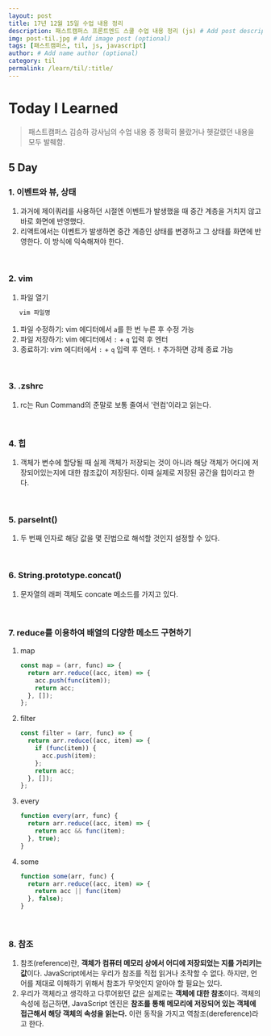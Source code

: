```yaml
---
layout: post
title: 17년 12월 15일 수업 내용 정리
description: 패스트캠퍼스 프론트엔드 스쿨 수업 내용 정리 (js) # Add post description (optional)
img: post-til.jpg # Add image post (optional)
tags: [패스트캠퍼스, til, js, javascript]
author: # Add name author (optional)
category: til
permalink: /learn/til/:title/
---
```

# Today I Learned

> 패스트캠퍼스 김승하 강사님의 수업 내용 중 정확히 몰랐거나 헷갈렸던  내용을 모두 발췌함.

## 5 Day

### 1. 이벤트와 뷰, 상태

1. 과거에 제이쿼리를 사용하던 시절엔 이벤트가 발생했을 때 중간 계층을 거치지 않고 바로 화면에 반영했다.
2. 리액트에서는 이벤트가 발생하면 중간 계층인 상태를 변경하고 그 상태를 화면에 반영한다. 이 방식에 익숙해져야 한다.

<br />

### 2. vim

1. 파일 열기

```bash
   vim 파일명
```

1. 파일 수정하기: vim 에디터에서  `a`를 한 번 누른 후 수정 가능
2. 파일 저장하기: vim 에디터에서 `:` + `q` 입력 후 엔터
3. 종료하기: vim 에디터에서 `:` + `q` 입력 후 엔터. `!` 추가하면 강제 종료 가능

<br />

### 3. .zshrc

1. rc는 Run Command의 준말로 보통 줄여서 '런컴'이라고 읽는다.

<br />

### 4. 힙

1. 객체가 변수에 할당될 때 실제 객체가 저장되는 것이 아니라 해당 객체가 어디에 저장되어있는지에 대한 참조값이 저장된다. 이때 실제로 저장된 공간을 힙이라고 한다.

<br />

### 5. parseInt()

1. 두 번째 인자로 해당 값을 몇 진법으로 해석할 것인지 설정할 수 있다.

<br />

### 6. String.prototype.concat()

1. 문자열의 래퍼 객체도 concate 메소드를 가지고 있다.

<br />

### 7. reduce를 이용하여 배열의 다양한 메소드 구현하기

1. map

   ```javascript
   const map = (arr, func) => {
     return arr.reduce((acc, item) => {
       acc.push(func(item));
       return acc;
     }, []);
   };
   ```

2. filter

   ```javascript
   const filter = (arr, func) => {
     return arr.reduce((acc, item) => {
       if (func(item)) {
         acc.push(item);
       };
       return acc;
     }, []);
   };
   ```

3. every

   ```javascript
   function every(arr, func) {
     return arr.reduce((acc, item) => {
       return acc && func(item);
     }, true);
   }
   ```

4. some

   ```javascript
   function some(arr, func) {
     return arr.reduce((acc, item) => {
       return acc || func(item)
     }, false);
   }
   ```

<br />

### 8. 참조

1. 참조(reference)란, **객체가 컴퓨터 메모리 상에서 어디에 저장되었는 지를 가리키는 값**이다. JavaScript에서는 우리가 참조를 직접 읽거나 조작할 수 없다. 하지만, 언어를 제대로 이해하기 위해서 참조가 무엇인지 알아야 할 필요는 있다.
2. 우리가 객체라고 생각하고 다루어왔던 값은 실제로는 **객체에 대한 참조**이다. 객체의 속성에 접근하면, JavaScript 엔진은 **참조를 통해 메모리에 저장되어 있는 객체에 접근해서 해당 객체의 속성을 읽는다.** 이런 동작을 가지고 역참조(dereference)라고 한다.